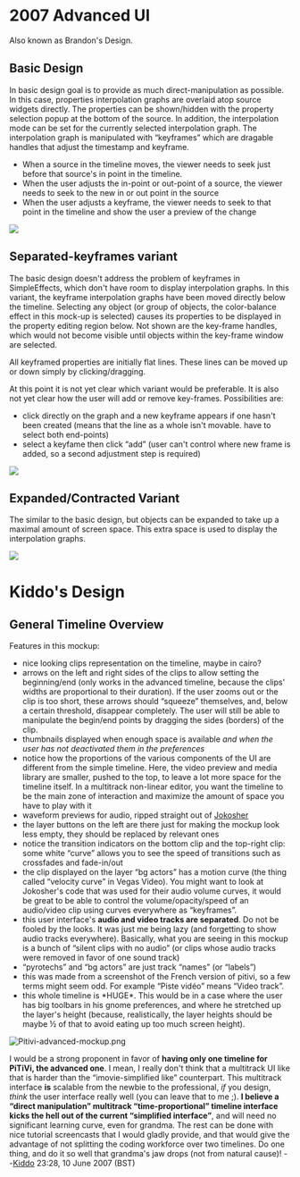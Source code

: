 # 2007 Advanced UI

Also known as Brandon's Design.

## Basic Design

In basic design goal is to provide as much direct-manipulation as
possible. In this case, properties interpolation graphs are overlaid
atop source widgets directly. The properties can be shown/hidden with
the property selection popup at the bottom of the source. In addition,
the interpolation mode can be set for the currently selected
interpolation graph. The interpolation graph is manipulated with
“keyframes” which are dragable handles that adjust the timestamp and
keyframe.

-   When a source in the timeline moves, the viewer needs to seek just
    before that source's in point in the timeline.
-   When the user adjusts the in-point or out-point of a source, the
    viewer needs to seek to the new in or out point in the source
-   When the user adjusts a keyframe, the viewer needs to seek to that
    point in the timeline and show the user a preview of the change

![](images/Advaced_ui_separated_keyframes.png)

## Separated-keyframes variant

The basic design doesn't address the problem of keyframes in
SimpleEffects, which don't have room to display interpolation graphs. In
this variant, the keyframe interpolation graphs have been moved directly
below the timeline. Selecting any object (or group of objects, the
color-balance effect in this mock-up is selected) causes its properties
to be displayed in the property editing region below. Not shown are the
key-frame handles, which would not become visible until objects within
the key-frame window are selected.

All keyframed properties are initially flat lines. These lines can be
moved up or down simply by clicking/dragging.

At this point it is not yet clear which variant would be preferable. It
is also not yet clear how the user will add or remove key-frames.
Possibilities are:

-   click directly on the graph and a new keyframe appears if one hasn't
    been created (means that the line as a whole isn't movable. have to
    select both end-points)
-   select a keyfame then click “add” (user can't control where new
    frame is added, so a second adjustment step is required)

![](images/Advaced_ui_separated_keyframes.png)

## Expanded/Contracted Variant

The similar to the basic design, but objects can be expanded to take up
a maximal amount of screen space. This extra space is used to display
the interpolation graphs.

![](images/Advanced_ui_expanded_contracted.png)

# Kiddo's Design

## General Timeline Overview

Features in this mockup:

-   nice looking clips representation on the timeline, maybe in cairo?
-   arrows on the left and right sides of the clips to allow setting the
    beginning/end (only works in the advanced timeline, because the
    clips' widths are proportional to their duration). If the user zooms
    out or the clip is too short, these arrows should “squeeze”
    themselves, and, below a certain threshold, disappear completely.
    The user will still be able to manipulate the begin/end points by
    dragging the sides (borders) of the clip.
-   thumbnails displayed when enough space is available *and when the
    user has not deactivated them in the preferences*
-   notice how the proportions of the various components of the UI are
    different from the simple timeline. Here, the video preview and
    media library are smaller, pushed to the top, to leave a lot more
    space for the timeline itself. In a multitrack non-linear editor,
    you want the timeline to be the main zone of interaction and
    maximize the amount of space you have to play with it
-   waveform previews for audio, ripped straight out of
    [Jokosher](http://www.jokosher.org)
-   the layer buttons on the left are there just for making the mockup
    look less empty, they should be replaced by relevant ones
-   notice the transition indicators on the bottom clip and the
    top-right clip: some white “curve” allows you to see the speed of
    transitions such as crossfades and fade-in/out
-   the clip displayed on the layer “bg actors” has a motion curve (the
    thing called “velocity curve” in Vegas Video). You might want to
    look at Jokosher's code that was used for their audio volume curves,
    it would be great to be able to control the volume/opacity/speed of
    an audio/video clip using curves everywhere as “keyframes”.
-   this user interface's **audio and video tracks are separated**. Do
    not be fooled by the looks. It was just me being lazy (and
    forgetting to show audio tracks everywhere). Basically, what you are
    seeing in this mockup is a bunch of “silent clips with no audio” (or
    clips whose audio tracks were removed in favor of one sound track)
-   “pyrotechs” and “bg actors” are just track “names” (or “labels”)
-   this was made from a screenshot of the French version of pitivi, so
    a few terms might seem odd. For example “Piste vidéo” means “Video
    track”.
-   this whole timeline is \*HUGE\*. This would be in a case where the
    user has big toolbars in his gnome preferences, and where he
    stretched up the layer's height (because, realistically, the layer
    heights should be maybe ½ of that to avoid eating up too much screen
    height).

![](Pitivi-advanced-mockup.png "Pitivi-advanced-mockup.png")

I would be a strong proponent in favor of **having only one timeline for
PiTiVi, the advanced one**. I mean, I really don't think that a
multitrack UI like that is harder than the “imovie-simplified like”
counterpart. This multitrack interface **is** scalable from the newbie
to the professional, *if* you design, *think* the user interface really
well (you can leave that to me ;). **I believe a “direct manipulation”
multitrack “time-proportional” timeline interface kicks the hell out of
the current “simplified interface”**, and will need no significant
learning curve, even for grandma. The rest can be done with nice
tutorial screencasts that I would gladly provide, and that would give
the advantage of not splitting the coding workforce over two timelines.
Do one thing, and do it so well that grandma's jaw drops (not from
natural cause)! --[Kiddo](User:Kiddo.md) 23:28, 10 June 2007
(BST)
